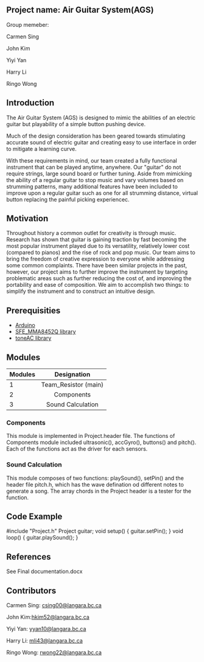 ## Project name: Air Guitar System(AGS)

Group memeber: 

Carmen Sing

John Kim

Yiyi Yan

Harry Li

Ringo Wong

## Introduction

The Air Guitar System (AGS) is designed to mimic the abilities of an electric guitar but playability of a simple button pushing device.  

Much of the design consideration has been geared towards stimulating accurate sound of electric guitar and creating easy to use interface in order to mitigate a learning curve.  

With these requirements in mind, our team created a fully functional instrument that can be played anytime, anywhere.  Our "guitar" do not require strings, large sound board or further tuning.  Aside from mimicking the ability of a regular guitar to stop music and vary volumes based on strumming patterns, many additional features have been included to improve upon a regular guitar such as one for all strumming distance, virtual button replacing the painful picking experiencec. 

## Motivation

Throughout history a common outlet for creativity is through music.  Research has shown that guitar is gaining traction by fast becoming the most popular instrument played due to its versatility, relatively lower cost (compared to pianos) and the rise of rock and pop music.  Our team aims to bring the freedom of creative expression to everyone while addressing some common complaints.  There have been similar projects in the past, however, our project aims to further improve the instrument by targeting problematic areas such as further reducing the cost of, and improving the portability and ease of composition.  We aim to accomplish two things: to simplify the instrument and to construct an intuitive design.  

## Prerequisities
* [Arduino](https://www.arduino.cc/en/Main/Software)
* [SFE_MMA8452Q library](https://learn.sparkfun.com/tutorials/mma8452q-accelerometer-breakout-hookup-guide/example-code)
* [toneAC library](https://playground.arduino.cc/Code/ToneAC)

## Modules 
Modules | Designation
--- | :---:
1 | Team_Resistor (main)
2 | Components
3 | Sound Calculation

### Components

This module is implemented in Project.header file. The functions of Components module included ultrasonic(), accGyro(), buttons() and pitch(). Each of the functions act as the driver for each sensors. 

### Sound Calculation

This module composes of two functions: playSound(), setPin() and the header file pitch.h, which has the wave defination od different notes to generate a song. The array chords in the Project header is a tester for the function. 

## Code Example

\#include "Project.h"
Project guitar; 
void setup() 
{
  guitar.setPin();
}
void loop() 
{
  guitar.playSound(); 
}


## References

See Final documentation.docx

## Contributors
Carmen Sing: csing00@langara.bc.ca

John Kim:hkim52@langara.bc.ca

Yiyi Yan: yyan10@langara.bc.ca

Harry Li: mli43@langara.bc.ca 

Ringo Wong: rwong22@langara.bc.ca 



